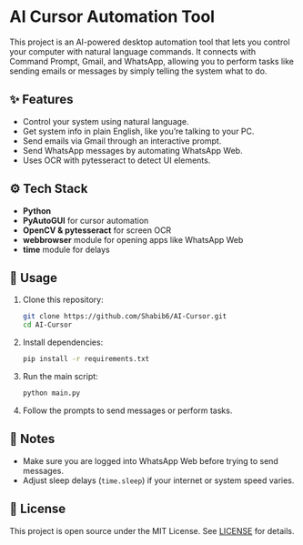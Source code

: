 # AI Cursor Automation Tool

This project is an AI-powered desktop automation tool that lets you control your computer with natural language commands. It connects with Command Prompt, Gmail, and WhatsApp, allowing you to perform tasks like sending emails or messages by simply telling the system what to do.

## ✨ Features

- Control your system using natural language.
- Get system info in plain English, like you’re talking to your PC.
- Send emails via Gmail through an interactive prompt.
- Send WhatsApp messages by automating WhatsApp Web.
- Uses OCR with pytesseract to detect UI elements.

## ⚙️ Tech Stack

- **Python**
- **PyAutoGUI** for cursor automation
- **OpenCV & pytesseract** for screen OCR
- **webbrowser** module for opening apps like WhatsApp Web
- **time** module for delays

## 🚀 Usage

1. Clone this repository:
    ```bash
    git clone https://github.com/Shabib6/AI-Cursor.git
    cd AI-Cursor
    ```

2. Install dependencies:
    ```bash
    pip install -r requirements.txt
    ```

3. Run the main script:
    ```bash
    python main.py
    ```

4. Follow the prompts to send messages or perform tasks.

## 📝 Notes

- Make sure you are logged into WhatsApp Web before trying to send messages.
- Adjust sleep delays (`time.sleep`) if your internet or system speed varies.

## 📄 License

This project is open source under the MIT License. See [LICENSE](LICENSE) for details.
